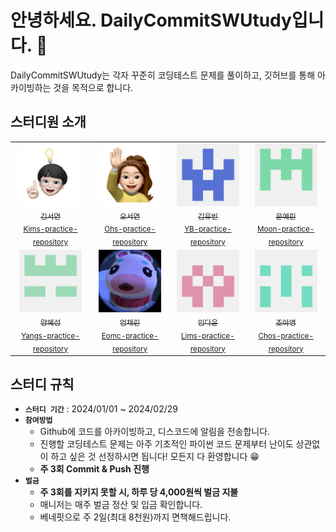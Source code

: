 # 안녕하세요. DailyCommitSWUtudy입니다. 👋
DailyCommitSWUtudy는 각자 꾸준히 코딩테스트 문제를 풀이하고, 깃허브를 통해 아카이빙하는 것을 목적으로 합니다.

## 스터디원 소개
<table>
  <tr>
    <td align="center">
      <a href="https://github.com/seoyeon83">
        <img src="source/seoyeon83.png" width="100px;" alt=""/>
        <br />
        <sub>김서연</sub>
      </a>
        <br>
        <sub><a href="https://github.com/DailyCommitStudy/Kims-practice-repository">Kims-practice-repository</a></sub>
    </td>
    <td align="center">
      <a href="https://github.com/sohds">
        <img src="source/sohds.png" width="100px;" alt=""/>
        <br />
        <sub>오서연</sub>
      </a>
        <br>
        <sub><a href="https://github.com/DailyCommitStudy/Ohs-practice-repository">Ohs-practice-repository</a></sub>
    </td>
    <td align="center">
      <a href="https://github.com/BEGOODDS">
        <img src="source/BEGOODDS.png" width="100px;" alt=""/>
        <br />
        <sub>김유빈</sub>
      </a>
        <br>
        <sub><a href="https://github.com/DailyCommitStudy/YB-practice-repository">YB-practice-repository</a></sub>
    </td>
    <td align="center">
      <a href="https://github.com/Moon-ye-rin">
        <img src="source/Moon-ye-rin.png" width="100px;" alt=""/>
        <br />
        <sub>문예린</sub>
      </a>
        <br>
        <sub><a href="https://github.com/DailyCommitStudy/Moon-practice-repository">Moon-practice-repository</a></sub>
    </td>
  </tr>
  <tr>
    <td align="center">
      <a href="https://github.com/hyesung322">
        <img src="source/hyesung322.png" width="100px;" alt=""/>
        <br />
        <sub>양혜성</sub>
      </a>
        <br>
        <sub><a href="https://github.com/DailyCommitStudy/Kims-practice-repository">Yangs-practice-repository</a></sub>
    </td>
    <td align="center">
      <a href="https://github.com/cloveomr">
        <img src="source/cloveomr.jpg" width="100px;" alt=""/>
        <br />
        <sub>엄채린</sub>
      </a>
        <br>
        <sub><a href="https://github.com/DailyCommitStudy/Eomc-practice-repository">Eomc-practice-repository</a></sub>
    </td>
    <td align="center">
      <a href="https://github.com/dyoon-23">
        <img src="source/dyoon-23.png" width="100px;" alt=""/>
        <br />
        <sub>임다윤</sub>
      </a>
        <br>
        <sub><a href="https://github.com/DailyCommitStudy/Lims-practice-repository">Lims-practice-repository</a></sub>
    </td>
    <td align="center">
      <a href="https://github.com/cAhyoung">
        <img src="source/cAhyoung.png" width="100px;" alt=""/>
        <br />
        <sub>조아영</sub>
      </a>
        <br>
        <sub><a href="https://github.com/DailyCommitStudy/Chos-practice-repository">Chos-practice-repository</a></sub>
    </td>
  </tr>
  <tr>
    </td>
  </tr>
</table>
</td>


## 스터디 규칙
* **`스터디 기간`** : 2024/01/01 ~ 2024/02/29
* **`참여방법`**
    - Github에 코드를 아카이빙하고, 디스코드에 알림을 전송합니다.
    - 진행할 코딩테스트 문제는 아주 기초적인 파이썬 코드 문제부터 난이도 상관없이 하고 싶은 것 선정하시면 됩니다! 모든지 다 환영합니다 😁
    - __주 3회 Commit & Push 진행__
* **`벌금`**
    - __주 3회를 지키지 못할 시, 하루 당 4,000원씩 벌금 지불__
    - 매니저는 매주 벌금 정산 및 입금 확인합니다.
    - 베네핏으로 주 2일(최대 8천원)까지 면책해드립니다.
